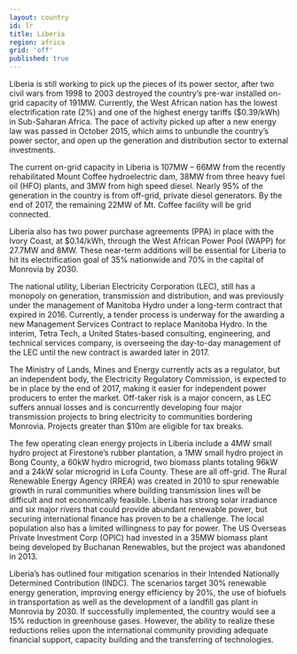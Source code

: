 ```yaml
---
layout: country
id: lr
title: Liberia
region: africa
grid: 'off'
published: true
---
```


Liberia is still working to pick up the pieces of its power sector, after two civil wars from 1998 to 2003 destroyed the country’s pre-war installed on-grid capacity of 191MW. Currently, the West African nation has the lowest electrification rate (2%) and one of the highest energy tariffs ($0.39/kWh) in Sub-Saharan Africa. The pace of activity picked up after a new energy law was passed in October 2015, which aims to unbundle the country’s power sector, and open up the generation and distribution sector to external investments.

The current on-grid capacity in Liberia is 107MW – 66MW from the recently rehabilitated Mount Coffee hydroelectric dam, 38MW from three heavy fuel oil (HFO) plants, and 3MW from high speed diesel. Nearly 95% of the generation in the country is from off-grid, private diesel generators. By the end of 2017, the remaining 22MW of Mt. Coffee facility will be grid connected.

Liberia also has two power purchase agreements (PPA) in place with the Ivory Coast, at $0.14/kWh, through the West African Power Pool (WAPP) for 27.7MW and 8MW. These near-term additions will be essential for Liberia to hit its electrification goal of 35% nationwide and 70% in the capital of Monrovia by 2030.

The national utility, Liberian Electricity Corporation (LEC), still has a monopoly on generation, transmission and distribution, and was previously under the management of Manitoba Hydro under a long-term contract that expired in 2016. Currently, a tender process is underway for the awarding a new Management Services Contract to replace Manitoba Hydro. In the interim, Tetra Tech, a United States-based consulting, engineering, and technical services company, is overseeing the day-to-day management of the LEC until the new contract is awarded later in 2017.

The Ministry of Lands, Mines and Energy currently acts as a regulator, but an independent body, the Electricity Regulatory Commission, is expected to be in place by the end of 2017, making it easier for independent power producers to enter the market. Off-taker risk is a major concern, as LEC suffers annual losses and is concurrently developing four major transmission projects to bring electricity to communities bordering Monrovia. Projects greater than $10m are eligible for tax breaks.

The few operating clean energy projects in Liberia include a 4MW small hydro project at Firestone’s rubber plantation, a 1MW small hydro project in Bong County, a 60kW hydro microgrid, two biomass plants totaling 96kW and a 24kW solar microgrid in Lofa County. These are all off-grid. The Rural Renewable Energy Agency (RREA) was created in 2010 to spur renewable growth in rural communities where building transmission lines will be difficult and not economically feasible. Liberia has strong solar irradiance and six major rivers that could provide abundant renewable power, but securing international finance has proven to be a challenge. The local population also has a limited willingness to pay for power. The US Overseas Private Investment Corp (OPIC) had invested in a 35MW biomass plant being developed by Buchanan Renewables, but the project was abandoned in 2013.

Liberia’s has outlined four mitigation scenarios in their Intended Nationally Determined Contribution (INDC). The scenarios target 30% renewable energy generation, improving energy efficiency by 20%, the use of biofuels in transportation as well as the development of a landfill gas plant in Monrovia by 2030. If successfully implemented, the country would see a 15% reduction in greenhouse gases. However, the ability to realize these reductions relies upon the international community providing adequate financial support, capacity building and the transferring of technologies.

